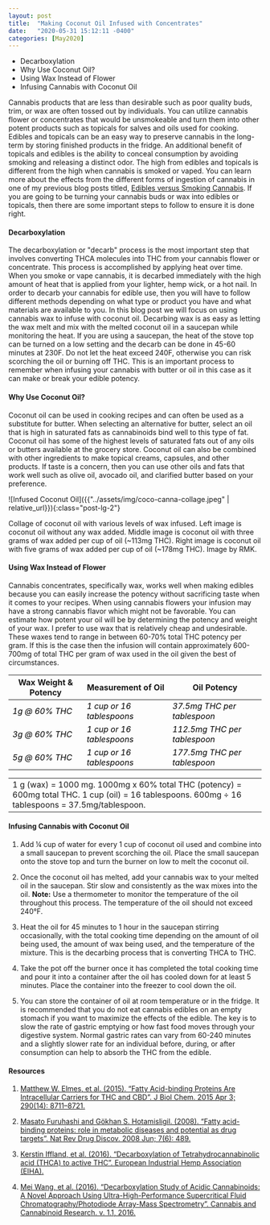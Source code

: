 ```yaml
---
layout: post
title:  "Making Coconut Oil Infused with Concentrates"
date:   "2020-05-31 15:12:11 -0400"
categories: [May2020]
---
```






* Decarboxylation 
* Why Use Coconut Oil?
* Using Wax Instead of Flower
* Infusing Cannabis with Coconut Oil






Cannabis products that are less than desirable such as poor quality buds, trim, or wax are often tossed out by individuals. You can utilize cannabis flower or concentrates that would be unsmokeable and turn them into other potent products such as topicals for salves and oils used for cooking. Edibles and topicals can be an easy way to preserve cannabis in the long-term by storing finished products in the fridge. An additional benefit of topicals and edibles is the ability to conceal consumption by avoiding smoking and releasing a distinct odor. The high from edibles and topicals is different from the high when cannabis is smoked or vaped. You can learn more about the effects from the different forms of ingestion of cannabis in one of my previous blog posts titled, [Edibles versus Smoking Cannabis](https://rollingmountainkush.com/december2019/2019/12/21/edibles-v-smoking-cannabis.html). If you are going to be turning your cannabis buds or wax into edibles or topicals, then there are some important steps to follow to ensure it is done right. 




#### Decarboxylation 
The decarboxylation or "decarb" process is the most important step that involves converting THCA molecules into THC from your cannabis flower or concentrate. This process is accomplished by applying heat over time. When you smoke or vape cannabis, it is decarbed immediately with the high amount of heat that is applied from your lighter, hemp wick, or a hot nail. In order to decarb your cannabis for edible use, then you will have to follow different methods depending on what type or product you have and what materials are available to you. In this blog post we will focus on using cannabis wax to infuse with coconut oil. Decarbing wax is as easy as letting the wax melt and mix with the melted coconut oil in a saucepan while monitoring the heat. If you are using a saucepan, the heat of the stove top can be turned on a low setting and the decarb can be done in 45-60 minutes at 230F. Do not let the heat exceed 240F, otherwise you can risk scorching the oil or burning off THC. This is an important process to remember when infusing your cannabis with butter or oil in this case as it can make or break your edible potency. 




#### Why Use Coconut Oil? 
Coconut oil can be used in cooking recipes and can often be used as a substitute for butter. When selecting an alternative for butter, select an oil that is high in saturated fats as cannabinoids bind well to this type of fat. Coconut oil has some of the highest levels of saturated fats out of any oils or butters available at the grocery store. Coconut oil can also be combined with other ingredients to make topical creams, capsules, and other products. If taste is a concern, then you can use other oils and fats that work well such as olive oil, avocado oil, and clarified butter based on your preference. 




![Infused Coconut Oil]({{"../assets/img/coco-canna-collage.jpeg" | relative_url}}){:class="post-lg-2"}
<div class="text-center blog-caption">
Collage of coconut oil with various levels of wax infused. Left image is coconut oil without any wax added. Middle image is coconut oil with three grams of wax added per cup of oil (~113mg THC). Right image is coconut oil with five grams of wax added per cup of oil (~178mg THC). Image by RMK.
</div>



#### Using Wax Instead of Flower
Cannabis concentrates, specifically wax, works well when making edibles because you can easily increase the potency without sacrificing taste when it comes to your recipes. When using cannabis flowers your infusion may have a strong cannabis flavor which might not be favorable. You can estimate how potent your oil will be by determining the potency and weight of your wax. I prefer to use wax that is relatively cheap and undesirable. These waxes tend to range in between 60-70% total THC potency per gram. If this is the case then the infusion will contain approximately 600-700mg of total THC per gram of wax used in the oil given the best of circumstances. 




<table class="tg">
<thead>
  <tr>
    <th class="tg-fymr">Wax Weight &amp; Potency</th>
    <th class="tg-fymr">Measurement of Oil</th>
    <th class="tg-fymr">Oil Potency</th>
  </tr>
</thead>
<tbody>
  <tr>
    <td class="tg-0j1v"><span style="font-weight:400;font-style:italic;text-decoration:none;color:#000;background-color:transparent">1g @ 60% THC</span></td>
    <td class="tg-0j1v"><span style="font-weight:400;font-style:italic;text-decoration:none;color:#000;background-color:transparent">1 cup or 16 tablespoons</span></td>
    <td class="tg-0j1v"><span style="font-weight:400;font-style:italic;text-decoration:none;color:#000;background-color:transparent">37.5mg THC per tablespoon</span></td>
  </tr>
  <tr>
    <td class="tg-f8tv"><span style="font-weight:400;font-style:italic;text-decoration:none;color:#000;background-color:transparent">3g @ 60% THC</span></td>
    <td class="tg-f8tv"><span style="font-weight:400;font-style:italic;text-decoration:none;color:#000;background-color:transparent">1 cup or 16 tablespoons</span></td>
    <td class="tg-f8tv"><span style="font-weight:400;font-style:italic;text-decoration:none;color:#000;background-color:transparent">112.5mg THC per tablespoon</span></td>
  </tr>
  <tr>
    <td class="tg-0j1v"><span style="font-weight:400;font-style:italic;text-decoration:none;color:#000;background-color:transparent">5g @ 60% THC</span></td>
    <td class="tg-0j1v"><span style="font-weight:400;font-style:italic;text-decoration:none;color:#000;background-color:transparent">1 cup or 16 tablespoons</span></td>
    <td class="tg-0j1v"><span style="font-weight:400;font-style:italic;text-decoration:none;color:#000;background-color:transparent">177.5mg THC per tablespoon</span></td>
  </tr>
</tbody>
</table>

<table>
    <tr>
        <td>1 g (wax) = 1000 mg. 1000mg x 60% total THC (potency) = 600mg total THC. 1 cup (oil) = 16 tablespoons. 600mg ÷ 16 tablespoons = 37.5mg/tablespoon. 
        </td>
    </tr>
</table>




#### Infusing Cannabis with Coconut Oil
1. Add ¼ cup of water for every 1 cup of coconut oil used and combine into a small saucepan to prevent scorching the oil. Place the small saucepan onto the stove top and turn the burner on low to melt the coconut oil. 

2. Once the coconut oil has melted, add your cannabis wax to your melted oil in the saucepan. Stir slow and consistently as the wax mixes into the oil. <b>Note:</b> Use a thermometer to monitor the temperature of the oil throughout this process. The temperature of the oil should not exceed 240°F. 

3. Heat the oil for 45 minutes to 1 hour in the saucepan stirring occasionally, with the total cooking time depending on the amount of oil being used, the amount of wax being used, and the temperature of the mixture. This is the decarbing process that is converting THCA to THC. 

4. Take the pot off the burner once it has completed the total cooking time and pour it into a container after the oil has cooled down for at least 5 minutes. Place the container into the freezer to cool down the oil. 

5. You can store the container of oil at room temperature or in the fridge. It is recommended that you do not eat cannabis edibles on an empty stomach if you want to maximize the effects of the edible. The key is to slow the rate of gastric emptying or how fast food moves through your digestive system. Normal gastric rates can vary from 60-240 minutes and a slightly slower rate for an individual before, during, or after consumption can help to absorb the THC from the edible. 





#### Resources
1. <a href="https://www.ncbi.nlm.nih.gov/pmc/articles/PMC4423662/"> Matthew W. Elmes, et al. (2015). “Fatty Acid-binding Proteins Are Intracellular Carriers for THC and CBD”. J Biol Chem. 2015 Apr 3; 290(14): 8711–8721. 
</a>

2. <a href="https://www.ncbi.nlm.nih.gov/pmc/articles/PMC2821027/"> Masato Furuhashi and Gökhan S. Hotamisligil. (2008). “Fatty acid-binding proteins: role in metabolic diseases and potential as drug targets”. Nat Rev Drug Discov. 2008 Jun; 7(6): 489.
</a>

3. <a href="https://eiha.org/media/2014/08/16-10-25-Decarboxylation-of-THCA-to-active-THC.pdf"> Kerstin Iffland, et al. (2016). “Decarboxylation of Tetrahydrocannabinolic acid (THCA)
to active THC”. European Industrial Hemp Association (EIHA). </a>

4. <a href="https://www.liebertpub.com/doi/pdfplus/10.1089/can.2016.0020"> Mei Wang, et al. (2016). “Decarboxylation Study of Acidic Cannabinoids: A Novel Approach Using Ultra-High-Performance Supercritical Fluid Chromatography/Photodiode Array-Mass Spectrometry”. Cannabis and Cannabinoid Research. v. 1.1, 2016. 
</a>




